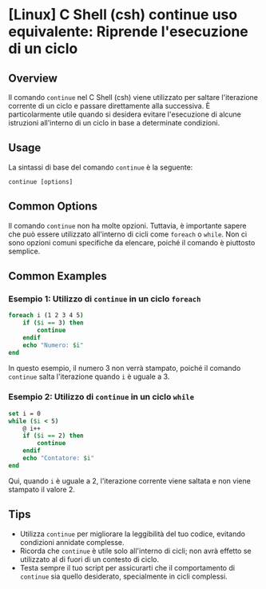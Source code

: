 # [Linux] C Shell (csh) continue uso equivalente: Riprende l'esecuzione di un ciclo

## Overview
Il comando `continue` nel C Shell (csh) viene utilizzato per saltare l'iterazione corrente di un ciclo e passare direttamente alla successiva. È particolarmente utile quando si desidera evitare l'esecuzione di alcune istruzioni all'interno di un ciclo in base a determinate condizioni.

## Usage
La sintassi di base del comando `continue` è la seguente:

```
continue [options]
```

## Common Options
Il comando `continue` non ha molte opzioni. Tuttavia, è importante sapere che può essere utilizzato all'interno di cicli come `foreach` o `while`. Non ci sono opzioni comuni specifiche da elencare, poiché il comando è piuttosto semplice.

## Common Examples

### Esempio 1: Utilizzo di `continue` in un ciclo `foreach`
```csh
foreach i (1 2 3 4 5)
    if ($i == 3) then
        continue
    endif
    echo "Numero: $i"
end
```
In questo esempio, il numero 3 non verrà stampato, poiché il comando `continue` salta l'iterazione quando `i` è uguale a 3.

### Esempio 2: Utilizzo di `continue` in un ciclo `while`
```csh
set i = 0
while ($i < 5)
    @ i++
    if ($i == 2) then
        continue
    endif
    echo "Contatore: $i"
end
```
Qui, quando `i` è uguale a 2, l'iterazione corrente viene saltata e non viene stampato il valore 2.

## Tips
- Utilizza `continue` per migliorare la leggibilità del tuo codice, evitando condizioni annidate complesse.
- Ricorda che `continue` è utile solo all'interno di cicli; non avrà effetto se utilizzato al di fuori di un contesto di ciclo.
- Testa sempre il tuo script per assicurarti che il comportamento di `continue` sia quello desiderato, specialmente in cicli complessi.